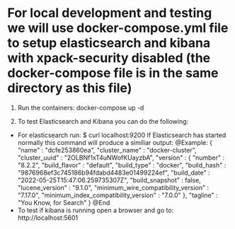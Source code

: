 # For local development and testing we will use docker-compose.yml file to setup elasticsearch and kibana with xpack-security disabled (the docker-compose file is in the same directory as this file)

1. Run the containers:
   docker-compose up -d

2. To test Elasticsearch and Kibana you can do the following:

- For elasticsearch run: $ curl localhost:9200
  If Elasticsearch has started normally this command will produce a similiar output:
  @Example:
  {
  "name" : "dcfe253860ea",
  "cluster_name" : "docker-cluster",
  "cluster_uuid" : "2OLBNf1xT4uNWofKUayzbA",
  "version" : {
  "number" : "8.2.2",
  "build_flavor" : "default",
  "build_type" : "docker",
  "build_hash" : "9876968ef3c745186b94fdabd4483e01499224ef",
  "build_date" : "2022-05-25T15:47:06.259735307Z",
  "build_snapshot" : false,
  "lucene_version" : "9.1.0",
  "minimum_wire_compatibility_version" : "7.17.0",
  "minimum_index_compatibility_version" : "7.0.0"
  },
  "tagline" : "You Know, for Search"
  }
  @End
- To test if kibana is running open a browser and go to: http://localhost:5601
